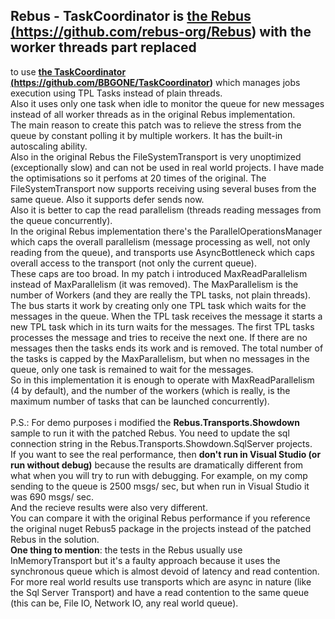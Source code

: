 ## Rebus - TaskCoordinator is <a href="https://github.com/rebus-org/Rebus" target="_blank"><b>the Rebus (https://github.com/rebus-org/Rebus)</b></a> with the worker threads part replaced 
to use <a href="https://github.com/BBGONE/TaskCoordinator" target="_blank"><b>the TaskCoordinator (https://github.com/BBGONE/TaskCoordinator)</b></a> which manages jobs execution using TPL Tasks instead
of plain threads. 
<br/>
Also it uses only one task when idle to monitor the queue for new messages instead of all worker threads as in the original Rebus implementation.
<br/>
The main reason to create this patch was to relieve the stress from the queue by constant polling it by multiple workers.
It has the built-in autoscaling ability.
<br/>
Also in the original Rebus the FileSystemTransport is very unoptimized (exceptionally slow) and can not be used in real world projects.
I have made the optimisations so it perfoms at 20 times of the original. 
The FileSystemTransport now supports receiving using several buses from the same queue.
Also it supports defer sends now.
<br/>
Also it is better to cap the read parallelism (threads reading messages from the queue concurrently).
<br/>
In the original Rebus implementation there's the ParallelOperationsManager which caps the overall parallelism 
(message processing as well, not only reading from the queue), 
and transports use AsyncBottleneck which caps overall access to the transport (not only the current queue).
<br/>
These caps are too broad. In my patch i introduced MaxReadParallelism instead of MaxParallelism (it was removed).
The MaxParallelism is the number of Workers (and they are really the TPL tasks, not plain threads).
<br> 
The bus starts it work by creating only one TPL task which waits for the messages in the queue.
When the TPL task receives the message it starts a new TPL task which in its turn waits for the messages.
The first TPL tasks processes the message and tries to receive the next one. If there are no messages then
the tasks ends its work and is removed. The total number of the tasks is capped by the MaxParallelism,
but when no messages in the queue, only one task is remained to wait for the messages.
<br> 
So in this implementation it is enough to operate with MaxReadParallelism (4 by default), 
and the number of the workers (which is really, is the maximum number of tasks that can be launched concurrently).
<br/>
<br/>
P.S.: 
For demo purposes i modified the <b>Rebus.Transports.Showdown</b> sample to run it with the patched Rebus. You need to update the sql connection string in
the Rebus.Transports.Showdown.SqlServer projects.
<br/>
If you want to see the real performance, then <b>don't run in Visual Studio (or run without debug)</b> because the results are dramatically different
from what when you will try to run with debugging. 
For example, on my comp sending to the queue is 2500 msgs/ sec, but when run in Visual Studio it was 690 msgs/ sec.
<br/>And the recieve results were also very different.
<br/>You can compare it with the original Rebus performance if you reference the original nuget Rebus5 package in the projects instead of the patched Rebus in the solution.
<br/><b>One thing to mention</b>: the tests in the Rebus usually use InMemoryTransport but it's a faulty approach because it uses the synchronous queue which is almost devoid of latency
and read contention. For more real world results use transports which are async in nature (like the Sql Server Transport) and have a read contention to the same queue
(this can be, File IO, Network IO, any real world queue).